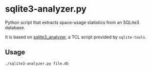 # sqlite3-analyzer.py

Python script that extracts space-usage statistics from an SQLite3 database.

It is based on [sqlite3_analyzer](https://sqlite.org/sqlanalyze.html), a TCL script provided by `sqlite-tools`.

## Usage
```./sqlite3-analyzer.py file.db```
